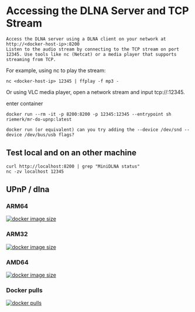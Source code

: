 # Accessing the DLNA Server and TCP Stream

    Access the DLNA server using a DLNA client on your network at 
    http://<docker-host-ip>:8200
    Listen to the audio stream by connecting to the TCP stream on port 12345. Use tools like nc (Netcat) or a media player that supports streaming from TCP.

For example, using nc to play the stream:

```console
nc <docker-host-ip> 12345 | ffplay -f mp3 -
```
Or using VLC media player, open a network stream and input tcp://<docker-host-ip>:12345.

enter container

```console
docker run --rm -it -p 8200:8200 -p 12345:12345 --entrypoint sh riemerk/mr-do-upnp:latest

docker run (or equivalent) can you try adding the --device /dev/snd --device /dev/bus/usb flags? 
```

## Test local and on an other machine

```console
curl http://localhost:8200 | grep "MiniDLNA status"
nc -zv localhost 12345
```

## UPnP / dlna

### ARM64

[![docker image size](https://img.shields.io/docker/image-size/riemerk/mr-do-upnp/latest?arch=arm64)](https://hub.docker.com/r/riemerk/mr-do-upnp)

### ARM32

[![docker image size](https://img.shields.io/docker/image-size/riemerk/mr-do-upnp/latest?arch=arm)](https://hub.docker.com/r/riemerk/mr-do-upnp)

### AMD64

[![docker image size](https://img.shields.io/docker/image-size/riemerk/mr-do-upnp/latest?arch=amd64)](https://hub.docker.com/r/riemerk/mr-do-upnp)

### Docker pulls

[![docker pulls](https://img.shields.io/docker/pulls/riemerk/mr-do-upnp)](https://hub.docker.com/r/riemerk/mr-do-upnp)

